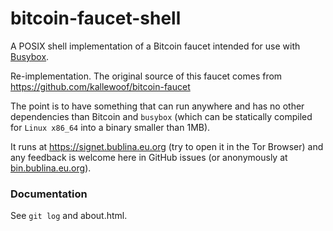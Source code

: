 # bitcoin-faucet-shell

A POSIX shell implementation of a Bitcoin faucet
intended for use with [Busybox](https://busybox.net).

Re-implementation. The original source of this faucet
comes from https://github.com/kallewoof/bitcoin-faucet

The point is to have something that can run anywhere
and has no other dependencies than Bitcoin and `busybox`
(which can be statically compiled for `Linux x86_64`
into a binary smaller than 1MB).

It runs at https://signet.bublina.eu.org (try to open it
in the Tor Browser) and any feedback is welcome here in
GitHub issues (or anonymously at
[bin.bublina.eu.org](https://bin.bublina.eu.org/?68dbfa5698fcf316#6KBGZkWssS3TrzTVg93K7VCQECBTmwKn2x9WjRYV72rn)).

### Documentation

See `git log` and about.html.
